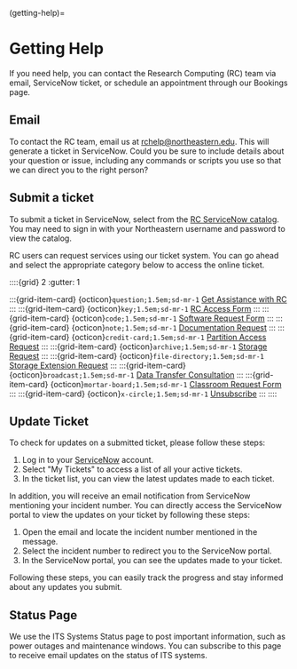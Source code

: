 (getting-help)=
# Getting Help

If you need help, you can contact the Research Computing (RC) team via email, ServiceNow ticket, or schedule an appointment through our Bookings page.

## Email

To contact the RC team, email us at [rchelp@northeastern.edu](mailto:rchelp%40northeastern.edu). This will generate a ticket in ServiceNow. Could you be sure to include details about your question or issue, including any commands or scripts you use so that we can direct you to the right person?

## Submit a ticket

To submit a ticket in ServiceNow, select from the [RC ServiceNow catalog](https://service.northeastern.edu/tech?id=tech_service_category&sys_id=ff07000fdb83b700a37cd206ca961969). You may need to sign in with your Northeastern username and password to view the catalog.

RC users can request services using our ticket system. You can go ahead and select the appropriate category below to access the online ticket.

::::{grid} 2
:gutter: 1

:::{grid-item-card} {octicon}`question;1.5em;sd-mr-1` [Get Assistance with RC]
:::
:::{grid-item-card} {octicon}`key;1.5em;sd-mr-1` [RC Access Form]
:::
:::{grid-item-card} {octicon}`code;1.5em;sd-mr-1` [Software Request Form]
:::
:::{grid-item-card} {octicon}`note;1.5em;sd-mr-1` [Documentation Request]
:::
:::{grid-item-card} {octicon}`credit-card;1.5em;sd-mr-1` [Partition Access Request]
:::
:::{grid-item-card} {octicon}`archive;1.5em;sd-mr-1` [Storage Request]
:::
:::{grid-item-card} {octicon}`file-directory;1.5em;sd-mr-1` [Storage Extension Request]
:::
:::{grid-item-card} {octicon}`broadcast;1.5em;sd-mr-1` [Data Transfer Consultation]
:::
:::{grid-item-card} {octicon}`mortar-board;1.5em;sd-mr-1` [Classroom Request Form]
:::
:::{grid-item-card} {octicon}`x-circle;1.5em;sd-mr-1`  [Unsubscribe]
:::
::::


## Update Ticket
To check for updates on a submitted ticket, please follow these steps:

1. Log in to your [ServiceNow] account.
1. Select "My Tickets" to access a list of all your active tickets.
1. In the ticket list, you can view the latest updates made to each ticket.

In addition, you will receive an email notification from ServiceNow mentioning your incident number. You can directly access the ServiceNow portal to view the updates on your ticket by following these steps:

1. Open the email and locate the incident number mentioned in the message.
1. Select the incident number to redirect you to the ServiceNow portal.
1. In the ServiceNow portal, you can see the updates made to your ticket.

Following these steps, you can easily track the progress and stay informed about any updates you submit.

## Status Page

We use the ITS Systems Status page to post important information, such as power outages and maintenance windows. You can subscribe to this page to receive email updates on the status of ITS systems.

[classroom request form]: https://bit.ly/NURC-Classroom
[data transfer consultation]: https://bit.ly/NURC-DataTransfer
[documentation request]: https://bit.ly/NURC-Documentation
[get assistance with rc]: https://bit.ly/NURC-Assistance
[partition access request]: https://bit.ly/NURC-PartitionAccess
[rc access form]: https://bit.ly/NURC-AccessRequest
[software request form]: https://bit.ly/NURC-Software
[ServiceNow]: https://service.northeastern.edu/tech
[storage extension request]: https://bit.ly/NURC-StorageExtension
[storage request]: https://bit.ly/NURC-NewStorage
[unsubscribe]: https://bit.ly/NURC-Unsubscribe
